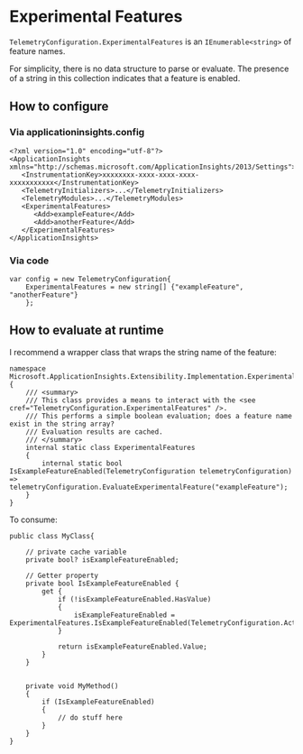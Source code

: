 ﻿# Experimental Features

`TelemetryConfiguration.ExperimentalFeatures` is an `IEnumerable<string>` of feature names.

For simplicity, there is no data structure to parse or evaluate.
The presence of a string in this collection indicates that a feature is enabled.



## How to configure

### Via applicationinsights.config

```
<?xml version="1.0" encoding="utf-8"?>
<ApplicationInsights xmlns="http://schemas.microsoft.com/ApplicationInsights/2013/Settings">
   <InstrumentationKey>xxxxxxxx-xxxx-xxxx-xxxx-xxxxxxxxxxx</InstrumentationKey>
   <TelemetryInitializers>...</TelemetryInitializers>
   <TelemetryModules>...</TelemetryModules>
   <ExperimentalFeatures>
      <Add>exampleFeature</Add>
      <Add>anotherFeature</Add>
   </ExperimentalFeatures>
</ApplicationInsights>
```


### Via code

```
var config = new TelemetryConfiguration{
	ExperimentalFeatures = new string[] {"exampleFeature", "anotherFeature"}
	};
```

## How to evaluate at runtime

I recommend a wrapper class that wraps the string name of the feature:

```
namespace Microsoft.ApplicationInsights.Extensibility.Implementation.Experimental
{
    /// <summary>
    /// This class provides a means to interact with the <see cref="TelemetryConfiguration.ExperimentalFeatures" />.
    /// This performs a simple boolean evaluation; does a feature name exist in the string array?
    /// Evaluation results are cached.
    /// </summary>
    internal static class ExperimentalFeatures
    {
        internal static bool IsExampleFeatureEnabled(TelemetryConfiguration telemetryConfiguration) => telemetryConfiguration.EvaluateExperimentalFeature("exampleFeature");
    }
}
```

To consume:

```
public class MyClass{
	
	// private cache variable
	private bool? isExampleFeatureEnabled;

	// Getter property
	private bool IsExampleFeatureEnabled {
		get {
			if (!isExampleFeatureEnabled.HasValue)
			{
				isExampleFeatureEnabled = ExperimentalFeatures.IsExampleFeatureEnabled(TelemetryConfiguration.Active);
			}

			return isExampleFeatureEnabled.Value;
		}
	}
	

	private void MyMethod()
	{
		if (IsExampleFeatureEnabled)
		{
			// do stuff here
		}
	}
}
```

